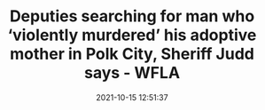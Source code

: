 ---
"title": "Deputies searching for man who ‘violently murdered’ his adoptive mother in Polk City, Sheriff Judd says - WFLA"
"date": "2021-10-15 12:51:37"
"feed_name": "GOOGLENEWSCONSTRUCTION"
"feed_website": "https://news.google.com/search?q=construction%2Bincident&hl=en-US&gl=US&ceid=US:en"
"feed_rss": "https://news.google.com/rss/search?q=construction%2Bincident&hl=en-US&gl=US&ceid=US:en"
"link": "https://www.wfla.com/news/polk-county/deputies-investigating-death-with-known-suspect-in-polk-city/"
"source": "{'href': 'https://www.wfla.com', 'title': 'WFLA'}"
"file": "_posts/2021-1-1-603989ca3551b032856fe45ca115ec14ab469132.md"
"accident": "0"
"drilling": "0"
"dead": "0"
"injured": "0"
"arrested": "0"
"place": "unknown place"
"where": "unknown site"
"causes": "unknown"
"place_uri": "unknown place"
---